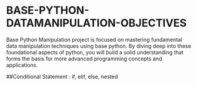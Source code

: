 # BASE-PYTHON-DATAMANIPULATION-OBJECTIVES
Base Python Manipulation project is focused on mastering fundamental data manipulation techniques using base python. By diving deep into these foundational aspects of python, you will build a solid understanding that forms the basis for more advanced programming concepts and applications.

##Conditional Statement : if, elif, else, nested
